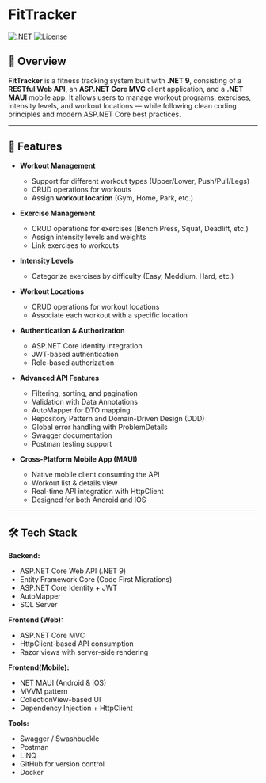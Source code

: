# FitTracker

[![.NET](https://img.shields.io/badge/.NET-9-blue)](https://dotnet.microsoft.com/)
[![License](https://img.shields.io/badge/license-MIT-lightgrey)](LICENSE)

## 🚀 Overview

**FitTracker** is a fitness tracking system built with **.NET 9**, consisting of a **RESTful Web API**, an **ASP.NET Core MVC** client application, and a **.NET MAUI** mobile app. 
It allows users to manage workout programs, exercises, intensity levels, and workout locations — while following clean coding principles and modern ASP.NET Core best practices.  

---

## 🧠 Features

- **Workout Management**  
  - Support for different workout types (Upper/Lower, Push/Pull/Legs)
  - CRUD operations for workouts
  - Assign **workout location** (Gym, Home, Park, etc.)

- **Exercise Management**  
  - CRUD operations for exercises (Bench Press, Squat, Deadlift, etc.)
  - Assign intensity levels and weights
  - Link exercises to workouts

- **Intensity Levels**  
  - Categorize exercises by difficulty (Easy, Meddium, Hard, etc.)

- **Workout Locations**  
  - CRUD operations for workout locations
  - Associate each workout with a specific location

- **Authentication & Authorization**  
  - ASP.NET Core Identity integration
  - JWT-based authentication
  - Role-based authorization

- **Advanced API Features**  
  - Filtering, sorting, and pagination
  - Validation with Data Annotations
  - AutoMapper for DTO mapping
  - Repository Pattern and Domain-Driven Design (DDD)
  - Global error handling with ProblemDetails
  - Swagger documentation
  - Postman testing support
 
- **Cross-Platform Mobile App (MAUI)**
  - Native mobile client consuming the API
  - Workout list & details view
  - Real-time API integration with HttpClient
  - Designed for both Android and IOS

---

## 🛠 Tech Stack

**Backend:**
- ASP.NET Core Web API (.NET 9)
- Entity Framework Core (Code First Migrations)
- ASP.NET Core Identity + JWT
- AutoMapper
- SQL Server

**Frontend (Web):**
- ASP.NET Core MVC
- HttpClient-based API consumption
- Razor views with server-side rendering

**Frontend(Mobile):**
- NET MAUI (Android & iOS)
- MVVM pattern
- CollectionView-based UI
- Dependency Injection + HttpClient

**Tools:**
- Swagger / Swashbuckle
- Postman
- LINQ
- GitHub for version control
- Docker
